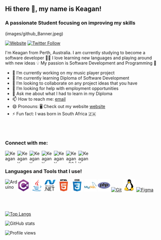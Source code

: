 ## Hi there 👋, my name is Keagan!
### A passionate Student focusing on improving my skills

(images/github_Banner.jpeg)

[![Website](https://img.shields.io/website?label=Keaganyoung.com&style=for-the-badge&url=https%3A%2F%2Fkeaganyoung.com)](https://keaganyoung.com)
[![Twitter Follow](https://img.shields.io/twitter/follow/KeaganYoung554?color=1DA1F2&logo=twitter&style=for-the-badge)](https://twitter.com/intent/follow?original_referer=https%3A%2F%2Fgithub.com%2FKeaganYoung545&screen_name=Keaganyoung554)

I'm Keagan from Perth, Australia. I am currently studying to become a software developer 👨‍💻 
I love learning new languages and playing around with new ideas 💡 
My passion is Software Development  and Programming 📱 

- 🔭 I’m currently working on my music player project 
- 🌱 I’m currently learning Diploma of Software Development 
- 👯 I’m looking to collaborate on any project ideas that you have 
- 🤔 I’m looking for help with employment opportunities  
- 💬 Ask me about what I had to learn in my Diploma 
- 📫 How to reach me: [email] 
- 😄 Pronouns: 🖥 Check out my website [website] 
- ⚡ Fun fact: I was born in South Africa 🇿🇦 

<br />
<br />

### Connect with me:

[<img align="left" alt="Keaganyoung.com | Website" width="40" height="40" src="https://cdn.jsdelivr.net/npm/simple-icons@3.0.1/icons/icloud.svg" />][website]
[<img align="left" alt="KeaganYoung | GitHub" width="40" height="40" src="https://cdn.jsdelivr.net/npm/simple-icons@3.0.1/icons/github.svg" />][github]
[<img align="left" alt="KeaganYoung | Dev.to" width="40" height="40" src="https://cdn.jsdelivr.net/npm/simple-icons@3.0.1/icons/dev-dot-to.svg" />][dev.to] 
[<img align="left" alt="KeaganYoung554 | Linkdin" width="40" height="40" src="https://cdn.jsdelivr.net/npm/simple-icons@3.0.1/icons/linkedin.svg" />][linkedin]
[<img align="left" alt="KeaganYoung554 | FaceBook" width="40" height="40" src="https://cdn.jsdelivr.net/npm/simple-icons@3.0.1/icons/facebook.svg" />][facebook]
[<img align="left" alt="Keagany96 | Instagram" width="40" height="40" src="https://cdn.jsdelivr.net/npm/simple-icons@3.0.1/icons/instagram.svg" />][instagram]
[<img align="left" alt="KeaganYoung554 | Twitter" width="40" height="40" src="https://cdn.jsdelivr.net/npm/simple-icons@3.0.1/icons/twitter.svg" />][twitter]

<br />
<br />

### Languages and Tools that I use!

[<img aligh="left" alt="Csharp" width="40" height="40" src="https://raw.githubusercontent.com/devicons/devicon/master/icons/csharp/csharp-original.svg" />][cSharp]
[<img aligh="left" alt="Java" width="40" height="40" src="https://raw.githubusercontent.com/devicons/devicon/master/icons/java/java-original.svg" />][java]
[<img aligh="left" alt="DotNet" width="40" height="40" src="https://raw.githubusercontent.com/devicons/devicon/master/icons/dot-net/dot-net-original-wordmark.svg" />][dotnet]
[<img aligh="left" alt="HTML5" width="40" height="40" src="https://raw.githubusercontent.com/devicons/devicon/master/icons/html5/html5-original-wordmark.svg" />][html5]
[<img aligh="left" alt="Csharp" width="40" height="40" src="https://raw.githubusercontent.com/devicons/devicon/master/icons/css3/css3-original-wordmark.svg" />][css]
[<img aligh="left" alt="MySQL" width="40" height="40" src="https://raw.githubusercontent.com/devicons/devicon/master/icons/mysql/mysql-original-wordmark.svg" />][mySql]
[<img aligh="left" alt="PHP" width="40" height="40" src="https://raw.githubusercontent.com/devicons/devicon/master/icons/php/php-original.svg" />][php]
[<img aligh="left" alt="Git" width="40" height="40" src="https://www.vectorlogo.zone/logos/git-scm/git-scm-icon.svg" />][git]
[<img aligh="left" alt="Java" width="40" height="40" src="https://raw.githubusercontent.com/devicons/devicon/master/icons/linux/linux-original.svg" />][linux]
[<img align="left" alt="Arduino" width="40" height="40" src="https://cdn.worldvectorlogo.com/logos/arduino-1.svg" />][arduino]
[<img  aligh="left" alt="Figma" width="40" height="40" src="https://www.vectorlogo.zone/logos/figma/figma-icon.svg" />][figma]

<br />
<br />
  

[![Top Langs](https://github-readme-stats.vercel.app/api/top-langs/?username=KeaganYoung)](https://github.com/anuraghazra/github-readme-stats)

![GitHub stats](https://github-readme-stats.vercel.app/api?username=KeaganYoung&show_icons=true&count_private=true)  

![Profile views](https://gpvc.arturio.dev/KeaganYoung)


<!--Definitions-->
[website]: https://keaganyoung.com/
[email]: keaganyoung554@gmail.com/
[github]: https://github.com/KeaganYoung/
[dev.to]: https://dev.to/keaganyoung/
[twitter]: https://twitter.com/KeaganYoung554/
[instagram]: https://instagram.com/keagany96/
[linkedin]: https://linkedin.com/in/KeaganYoung554/
[facebook]: https://www.facebook.com/keaganyoung554/

<!--Languages and Tools Definitions-->
[arduino]: https://www.arduino.cc/
[cSharp]: https://www.w3schools.com/cs/
[css]: https://www.w3schools.com/css/
[dotnet]: https://dotnet.microsoft.com/
[figma]: https://www.figma.com/
[git]: https://git-scm.com/
[html5]: https://www.w3.org/html/
[java]: https://www.java.com
[linux]: https://www.linux.org/
[mySql]: https://www.mysql.com/
[php]: https://www.php.net
